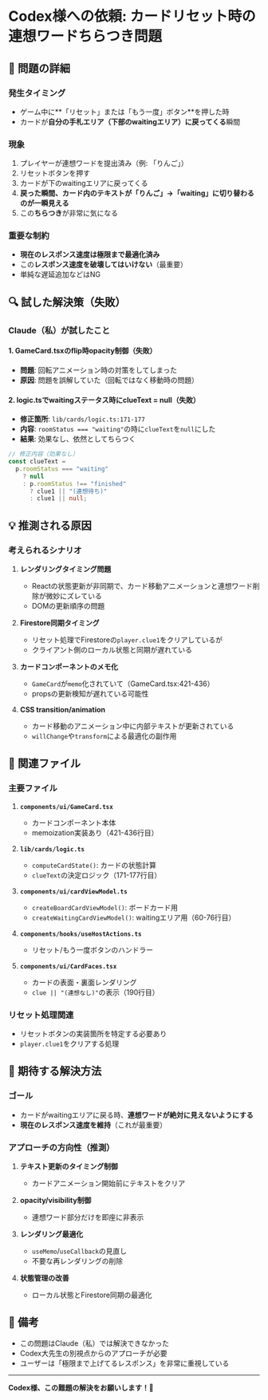 # Codex様への依頼: カードリセット時の連想ワードちらつき問題

## 🚨 問題の詳細

### 発生タイミング
- ゲーム中に**「リセット」または「もう一度」ボタン**を押した時
- カードが**自分の手札エリア（下部のwaitingエリア）に戻ってくる**瞬間

### 現象
1. プレイヤーが連想ワードを提出済み（例: 「りんご」）
2. リセットボタンを押す
3. カードが下のwaitingエリアに戻ってくる
4. **戻った瞬間、カード内のテキストが「りんご」→「waiting」に切り替わるのが一瞬見える**
5. この**ちらつき**が非常に気になる

### 重要な制約
- **現在のレスポンス速度は極限まで最適化済み**
- この**レスポンス速度を破壊してはいけない**（最重要）
- 単純な遅延追加などはNG

## 🔍 試した解決策（失敗）

### Claude（私）が試したこと

#### 1. GameCard.tsxのflip時opacity制御（失敗）
- **問題**: 回転アニメーション時の対策をしてしまった
- **原因**: 問題を誤解していた（回転ではなく移動時の問題）

#### 2. logic.tsでwaitingステータス時にclueText = null（失敗）
- **修正箇所**: `lib/cards/logic.ts:171-177`
- **内容**: `roomStatus === "waiting"`の時に`clueText`を`null`にした
- **結果**: 効果なし、依然としてちらつく

```typescript
// 修正内容（効果なし）
const clueText =
  p.roomStatus === "waiting"
    ? null
    : p.roomStatus !== "finished"
      ? clue1 || "(連想待ち)"
      : clue1 || null;
```

## 💡 推測される原因

### 考えられるシナリオ
1. **レンダリングタイミング問題**
   - Reactの状態更新が非同期で、カード移動アニメーションと連想ワード削除が微妙にズレている
   - DOMの更新順序の問題

2. **Firestore同期タイミング**
   - リセット処理でFirestoreの`player.clue1`をクリアしているが
   - クライアント側のローカル状態と同期が遅れている

3. **カードコンポーネントのメモ化**
   - `GameCard`が`memo`化されていて（GameCard.tsx:421-436）
   - propsの更新検知が遅れている可能性

4. **CSS transition/animation**
   - カード移動のアニメーション中に内部テキストが更新されている
   - `willChange`や`transform`による最適化の副作用

## 📂 関連ファイル

### 主要ファイル
1. **`components/ui/GameCard.tsx`**
   - カードコンポーネント本体
   - memoization実装あり（421-436行目）

2. **`lib/cards/logic.ts`**
   - `computeCardState()`: カードの状態計算
   - `clueText`の決定ロジック（171-177行目）

3. **`components/ui/cardViewModel.ts`**
   - `createBoardCardViewModel()`: ボードカード用
   - `createWaitingCardViewModel()`: waitingエリア用（60-76行目）

4. **`components/hooks/useHostActions.ts`**
   - リセット/もう一度ボタンのハンドラー

5. **`components/ui/CardFaces.tsx`**
   - カードの表面・裏面レンダリング
   - `clue || "(連想なし)"`の表示（190行目）

### リセット処理関連
- リセットボタンの実装箇所を特定する必要あり
- `player.clue1`をクリアする処理

## 🎯 期待する解決方法

### ゴール
- カードがwaitingエリアに戻る時、**連想ワードが絶対に見えないようにする**
- **現在のレスポンス速度を維持**（これが最重要）

### アプローチの方向性（推測）
1. **テキスト更新のタイミング制御**
   - カードアニメーション開始前にテキストをクリア

2. **opacity/visibility制御**
   - 連想ワード部分だけを即座に非表示

3. **レンダリング最適化**
   - `useMemo`/`useCallback`の見直し
   - 不要な再レンダリングの削除

4. **状態管理の改善**
   - ローカル状態とFirestore同期の最適化

## 📝 備考

- この問題はClaude（私）では解決できなかった
- Codex大先生の別視点からのアプローチが必要
- ユーザーは「極限まで上げてるレスポンス」を非常に重視している

---

**Codex様、この難題の解決をお願いします！🙏**
